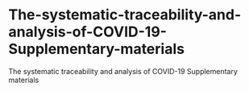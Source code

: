 # The-systematic-traceability-and-analysis-of-COVID-19-Supplementary-materials
The systematic traceability and analysis of COVID-19 Supplementary materials
